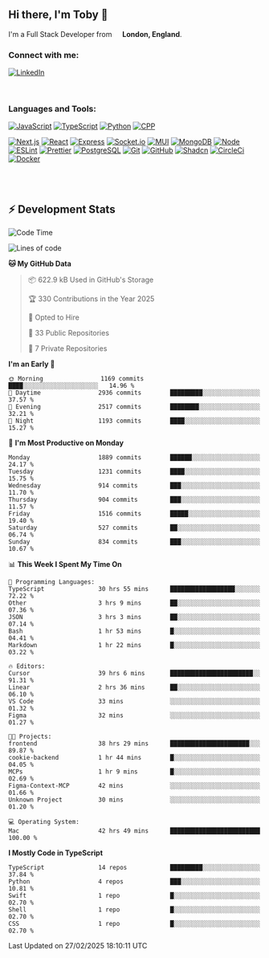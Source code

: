 ## Hi there, I'm Toby 👋

I'm a Full Stack Developer from <img src="https://cdn-icons-png.flaticon.com/512/197/197374.png" width="13" /> **London, England**.

### Connect with me:

[![LinkedIn][linkedin-shield]][linkedin-url]

<br />

### Languages and Tools:

[![JavaScript][JavaScript]][JavaScript-url] [![TypeScript][TypeScript]][TypeScript-url] [![Python][Python]][Python-url] [![CPP][CPP]][CPP-url]

[![Next.js][Next.js]][Next-url] [![React][React.js]][React-url] [![Express][Express.js]][Express-url] [![Socket.io][SocketIo]][SocketIo-url] [![MUI][MUI]][MUI-url] [![MongoDB][MongoDB]][Mongo-url] [![Node][Node.js]][Node-url] [![ESLint][ESLint]][ESLint-url] [![Prettier][Prettier]][Prettier-url] [![PostgreSQL][PostgreSQL]][PostgreSQL-url] [![Git][Git]][Git-url] [![GitHub][GitHub]][GitHub-url] [![Shadcn][Shadcn]][Shadcn-url] [![CircleCi][CircleCi]][CircleCi-url] [![Docker][Docker]][Docker-url]

<br />
<br />

## :zap: Development Stats

<!--START_SECTION:waka-->
![Code Time](http://img.shields.io/badge/Code%20Time-1%2C233%20hrs%2012%20mins-blue)

![Lines of code](https://img.shields.io/badge/From%20Hello%20World%20I%27ve%20Written-3.3%20million%20lines%20of%20code-blue)

**🐱 My GitHub Data** 

> 📦 622.9 kB Used in GitHub's Storage 
 > 
> 🏆 330 Contributions in the Year 2025
 > 
> 💼 Opted to Hire
 > 
> 📜 33 Public Repositories 
 > 
> 🔑 7 Private Repositories 
 > 
**I'm an Early 🐤** 

```text
🌞 Morning                1169 commits        ████░░░░░░░░░░░░░░░░░░░░░   14.96 % 
🌆 Daytime                2936 commits        █████████░░░░░░░░░░░░░░░░   37.57 % 
🌃 Evening                2517 commits        ████████░░░░░░░░░░░░░░░░░   32.21 % 
🌙 Night                  1193 commits        ████░░░░░░░░░░░░░░░░░░░░░   15.27 % 
```
📅 **I'm Most Productive on Monday** 

```text
Monday                   1889 commits        ██████░░░░░░░░░░░░░░░░░░░   24.17 % 
Tuesday                  1231 commits        ████░░░░░░░░░░░░░░░░░░░░░   15.75 % 
Wednesday                914 commits         ███░░░░░░░░░░░░░░░░░░░░░░   11.70 % 
Thursday                 904 commits         ███░░░░░░░░░░░░░░░░░░░░░░   11.57 % 
Friday                   1516 commits        █████░░░░░░░░░░░░░░░░░░░░   19.40 % 
Saturday                 527 commits         ██░░░░░░░░░░░░░░░░░░░░░░░   06.74 % 
Sunday                   834 commits         ███░░░░░░░░░░░░░░░░░░░░░░   10.67 % 
```


📊 **This Week I Spent My Time On** 

```text
💬 Programming Languages: 
TypeScript               30 hrs 55 mins      ██████████████████░░░░░░░   72.22 % 
Other                    3 hrs 9 mins        ██░░░░░░░░░░░░░░░░░░░░░░░   07.36 % 
JSON                     3 hrs 3 mins        ██░░░░░░░░░░░░░░░░░░░░░░░   07.14 % 
Bash                     1 hr 53 mins        █░░░░░░░░░░░░░░░░░░░░░░░░   04.41 % 
Markdown                 1 hr 22 mins        █░░░░░░░░░░░░░░░░░░░░░░░░   03.22 % 

🔥 Editors: 
Cursor                   39 hrs 6 mins       ███████████████████████░░   91.31 % 
Linear                   2 hrs 36 mins       ██░░░░░░░░░░░░░░░░░░░░░░░   06.10 % 
VS Code                  33 mins             ░░░░░░░░░░░░░░░░░░░░░░░░░   01.32 % 
Figma                    32 mins             ░░░░░░░░░░░░░░░░░░░░░░░░░   01.27 % 

🐱‍💻 Projects: 
frontend                 38 hrs 29 mins      ██████████████████████░░░   89.87 % 
cookie-backend           1 hr 44 mins        █░░░░░░░░░░░░░░░░░░░░░░░░   04.05 % 
MCPs                     1 hr 9 mins         █░░░░░░░░░░░░░░░░░░░░░░░░   02.69 % 
Figma-Context-MCP        42 mins             ░░░░░░░░░░░░░░░░░░░░░░░░░   01.66 % 
Unknown Project          30 mins             ░░░░░░░░░░░░░░░░░░░░░░░░░   01.20 % 

💻 Operating System: 
Mac                      42 hrs 49 mins      █████████████████████████   100.00 % 
```

**I Mostly Code in TypeScript** 

```text
TypeScript               14 repos            █████████░░░░░░░░░░░░░░░░   37.84 % 
Python                   4 repos             ███░░░░░░░░░░░░░░░░░░░░░░   10.81 % 
Swift                    1 repo              █░░░░░░░░░░░░░░░░░░░░░░░░   02.70 % 
Shell                    1 repo              █░░░░░░░░░░░░░░░░░░░░░░░░   02.70 % 
CSS                      1 repo              █░░░░░░░░░░░░░░░░░░░░░░░░   02.70 % 
```




 Last Updated on 27/02/2025 18:10:11 UTC
<!--END_SECTION:waka-->


<!-- MARKDOWN LINKS & IMAGES -->
<!-- https://www.markdownguide.org/basic-syntax/#reference-style-links -->

[CPP-url]: https://cplusplus.com/
[CPP]: https://img.shields.io/badge/-C++-blue?style=for-the-badge&logo=cplusplus
[JavaScript-url]: https://developer.mozilla.org/en-US/docs/Web/JavaScript
[JavaScript]: https://shields.io/badge/JavaScript-F7DF1E?logo=JavaScript&logoColor=000&style=for-the-badge
[TypeScript-url]: https://www.typescriptlang.org/
[TypeScript]: https://shields.io/badge/TypeScript-3178C6?logo=TypeScript&logoColor=FFF&style=for-the-badge
[Python-url]: https://www.python.org/
[Python]: https://img.shields.io/badge/python-3670A0?style=for-the-badge&logo=python&logoColor=ffdd54
[linkedin-shield]: https://img.shields.io/badge/LinkedIn-0077B5?style=for-the-badge&logo=linkedin&logoColor=white
[linkedin-url]: https://linkedin.com/in/toby-dixon-smith/
[Next.js]: https://img.shields.io/badge/next.js-000000?style=for-the-badge&logo=nextdotjs&logoColor=white
[Next-url]: https://nextjs.org/
[React.js]: https://img.shields.io/badge/React-20232A?style=for-the-badge&logo=react&logoColor=61DAFB
[React-url]: https://reactjs.org/
[Express.js]: https://img.shields.io/badge/Express.js-404D59?style=for-the-badge&logo=express
[Express-url]: https://expressjs.com/
[Node.js]: https://img.shields.io/badge/Node.js-43853D?style=for-the-badge&logo=node.js&logoColor=white
[Node-url]: https://nodejs.org/
[MongoDB]: https://img.shields.io/badge/MongoDB-4EA94B?style=for-the-badge&logo=mongodb&logoColor=white
[Mongo-url]: https://www.mongodb.com/
[ESLint]: https://img.shields.io/badge/eslint-3A33D1?style=for-the-badge&logo=eslint&logoColor=white
[ESLint-url]: https://eslint.org/
[Prettier]: https://img.shields.io/badge/prettier-1A2C34?style=for-the-badge&logo=prettier&logoColor=F7BA3E
[Prettier-url]: https://prettier.io/
[SocketIo-url]: https://socket.io/
[SocketIo]: https://img.shields.io/badge/Socket.io-010101?style=for-the-badge&logo=socket.io&badgeColor=010101
[MUI-url]: https://mui.com/
[MUI]: https://img.shields.io/badge/MUI-%230081CB.svg?style=for-the-badge&logo=mui&logoColor=white
[PostgreSQL-url]: https://www.postgresql.org/
[PostgreSQL]: https://img.shields.io/badge/postgresql-4169e1?style=for-the-badge&logo=postgresql&logoColor=white
[Git-url]: https://git-scm.com/
[Git]: https://img.shields.io/badge/GIT-E44C30?style=for-the-badge&logo=git&logoColor=white
[GitHub-url]: https://github.com/
[GitHub]: https://img.shields.io/badge/GitHub-100000?style=for-the-badge&logo=github&logoColor=white
[Shadcn-url]: https://ui.shadcn.com/
[Shadcn]: https://img.shields.io/badge/shadcn%2Fui-000?logo=shadcnui&logoColor=fff&style=for-the-badge
[CircleCi-url]: https://ui.shadcn.com/
[CircleCi]: https://img.shields.io/badge/circleci-343434?logo=circleci&logoColor=fff&style=for-the-badge
[Docker-url]: https://ui.shadcn.com/
[Docker]: https://img.shields.io/badge/docker-2496ED?logo=docker&logoColor=fff&style=for-the-badge
